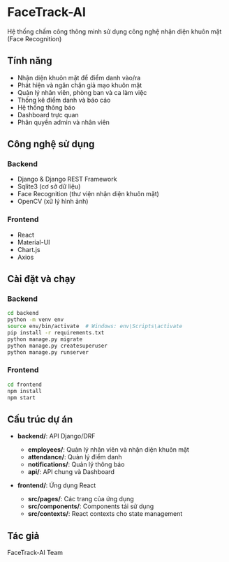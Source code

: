 # FaceTrack-AI

Hệ thống chấm công thông minh sử dụng công nghệ nhận diện khuôn mặt (Face Recognition)

## Tính năng

- Nhận diện khuôn mặt để điểm danh vào/ra
- Phát hiện và ngăn chặn giả mạo khuôn mặt
- Quản lý nhân viên, phòng ban và ca làm việc
- Thống kê điểm danh và báo cáo
- Hệ thống thông báo
- Dashboard trực quan
- Phân quyền admin và nhân viên

## Công nghệ sử dụng

### Backend
- Django & Django REST Framework
- Sqlite3 (cơ sở dữ liệu)
- Face Recognition (thư viện nhận diện khuôn mặt)
- OpenCV (xử lý hình ảnh)

### Frontend
- React
- Material-UI
- Chart.js
- Axios

## Cài đặt và chạy

### Backend

```bash
cd backend
python -m venv env
source env/bin/activate  # Windows: env\Scripts\activate
pip install -r requirements.txt
python manage.py migrate
python manage.py createsuperuser
python manage.py runserver
```

### Frontend

```bash
cd frontend
npm install
npm start
```

## Cấu trúc dự án

- **backend/**: API Django/DRF
  - **employees/**: Quản lý nhân viên và nhận diện khuôn mặt
  - **attendance/**: Quản lý điểm danh
  - **notifications/**: Quản lý thông báo
  - **api/**: API chung và Dashboard

- **frontend/**: Ứng dụng React
  - **src/pages/**: Các trang của ứng dụng
  - **src/components/**: Components tái sử dụng
  - **src/contexts/**: React contexts cho state management

## Tác giả

FaceTrack-AI Team 